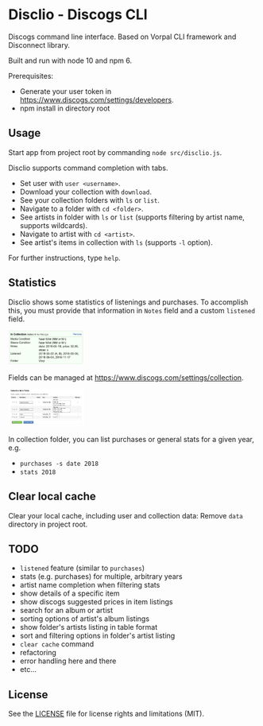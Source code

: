 # Disclio - Discogs CLI

Discogs command line interface. Based on Vorpal CLI framework and Disconnect library.

Built and run with node 10 and npm 6.

Prerequisites:
- Generate your user token in https://www.discogs.com/settings/developers.
- npm install in directory root

## Usage

Start app from project root by commanding ```node src/disclio.js```.

Disclio supports command completion with tabs.

- Set user with ```user <username>```.
- Download your collection with ```download```.
- See your collection folders with ```ls``` or ```list```.
- Navigate to a folder with ```cd <folder>```.
- See artists in folder with ```ls``` or ```list``` (supports filtering by artist name, supports wildcards).
- Navigate to artist with ```cd <artist>```.
- See artist's items in collection with ```ls``` (supports ```-l``` option).

For further instructions, type ```help```.

## Statistics

Disclio shows some statistics of listenings and purchases. To accomplish this, you must provide that information in ```Notes``` field and a custom ```listened``` field.

<img src='img/discogs_notes.png' width=30%/>

Fields can be managed at https://www.discogs.com/settings/collection.

<img src='img/discogs_custom_fields.png' width=30%/>

In collection folder, you can list purchases or general stats for a given year, e.g.
- ```purchases -s date 2018```
- ```stats 2018```

## Clear local cache

Clear your local cache, including user and collection data: Remove ```data``` directory in project root.

## TODO

- ```listened``` feature (similar to ```purchases```)
- stats (e.g. purchases) for multiple, arbitrary years
- artist name completion when filtering stats
- show details of a specific item
- show discogs suggested prices in item listings 
- search for an album or artist
- sorting options of artist's album listings
- show folder's artists listing in table format
- sort and filtering options in folder's artist listing
- ```clear cache``` command
- refactoring
- error handling here and there
- etc...

## License

See the <a href='LICENSE.md'>LICENSE</a> file for license rights and limitations (MIT).
